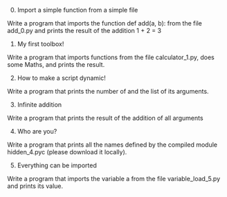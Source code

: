 0. Import a simple function from a simple file

Write a program that imports the function def add(a, b): from the file add_0.py and prints the result of the addition 1 + 2 = 3

1. My first toolbox!

Write a program that imports functions from the file calculator_1.py, does some Maths, and prints the result.

2. How to make a script dynamic!

Write a program that prints the number of and the list of its arguments.

3. Infinite addition

Write a program that prints the result of the addition of all arguments

4. Who are you?

Write a program that prints all the names defined by the compiled module hidden_4.pyc (please download it locally).

5. Everything can be imported

Write a program that imports the variable a from the file variable_load_5.py and prints its value.
